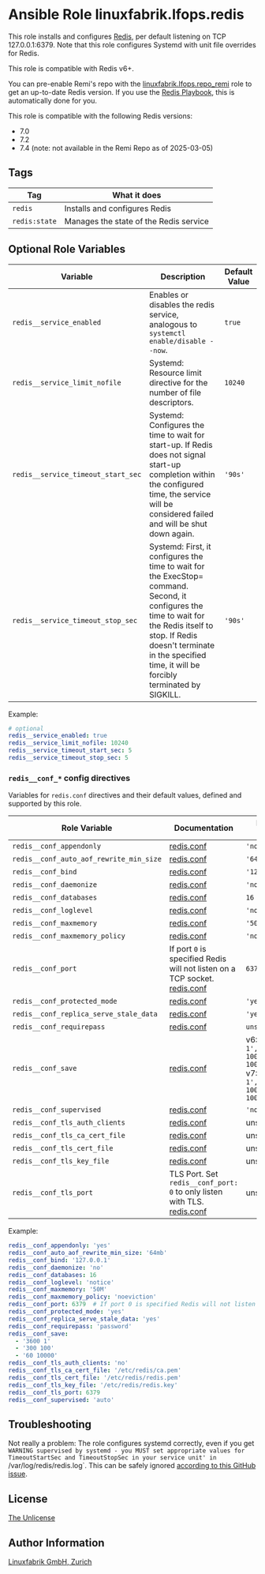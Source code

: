 # Ansible Role linuxfabrik.lfops.redis

This role installs and configures [Redis](https://redis.io/), per default listening on TCP 127.0.0.1:6379. Note that this role configures Systemd with unit file overrides for Redis.

This role is compatible with Redis v6+.

You can pre-enable Remi's repo with the [linuxfabrik.lfops.repo_remi](https://github.com/Linuxfabrik/lfops/tree/main/roles/repo_remi) role to get an up-to-date Redis version. If you use the [Redis Playbook](https://github.com/Linuxfabrik/lfops/blob/main/playbooks/redis.yml), this is automatically done for you.

This role is compatible with the following Redis versions:

* 7.0
* 7.2
* 7.4 (note: not available in the Remi Repo as of 2025-03-05)


## Tags

| Tag           | What it does                           |
| ---           | ------------                           |
| `redis`       | Installs and configures Redis          |
| `redis:state` | Manages the state of the Redis service |


## Optional Role Variables

| Variable | Description | Default Value |
| -------- | ----------- | ------------- |
| `redis__service_enabled` | Enables or disables the redis service, analogous to `systemctl enable/disable --now`. | `true` |
| `redis__service_limit_nofile` | Systemd: Resource limit directive for the number of file descriptors. | `10240` |
| `redis__service_timeout_start_sec` | Systemd: Configures the time to wait for start-up. If Redis does not signal start-up completion within the configured time, the service will be considered failed and will be shut down again. | `'90s'` |
| `redis__service_timeout_stop_sec` | Systemd: First, it configures the time to wait for the ExecStop= command. Second, it configures the time to wait for the Redis itself to stop. If Redis doesn't terminate in the specified time, it will be forcibly terminated by SIGKILL. | `'90s'` |

Example:
```yaml
# optional
redis__service_enabled: true
redis__service_limit_nofile: 10240
redis__service_timeout_start_sec: 5
redis__service_timeout_stop_sec: 5
```


### `redis__conf_*` config directives

Variables for `redis.conf` directives and their default values, defined and supported by this role.

| Role Variable                           | Documentation                                                    | Default Value  |
| -------------                           | -------------                                                    | -------------  |
| `redis__conf_appendonly`                | [redis.conf](https://github.com/redis/redis/blob/7.2/redis.conf) | `'no'`         |
| `redis__conf_auto_aof_rewrite_min_size` | [redis.conf](https://github.com/redis/redis/blob/7.2/redis.conf) | `'64mb'`       |
| `redis__conf_bind`                      | [redis.conf](https://github.com/redis/redis/blob/7.2/redis.conf) | `'127.0.0.1'`  |
| `redis__conf_daemonize`                 | [redis.conf](https://github.com/redis/redis/blob/7.2/redis.conf) | `'no'`         |
| `redis__conf_databases`                 | [redis.conf](https://github.com/redis/redis/blob/7.2/redis.conf) | `16`           |
| `redis__conf_loglevel`                  | [redis.conf](https://github.com/redis/redis/blob/7.2/redis.conf) | `'notice'`     |
| `redis__conf_maxmemory`                 | [redis.conf](https://github.com/redis/redis/blob/7.2/redis.conf) | `'50M'`        |
| `redis__conf_maxmemory_policy`          | [redis.conf](https://github.com/redis/redis/blob/7.2/redis.conf) | `'noeviction'` |
| `redis__conf_port`                      | If port `0` is specified Redis will not listen on a TCP socket. [redis.conf](https://github.com/redis/redis/blob/7.2/redis.conf) | `6379`|
| `redis__conf_protected_mode`            | [redis.conf](https://github.com/redis/redis/blob/7.2/redis.conf) | `'yes'`        |
| `redis__conf_replica_serve_stale_data`  | [redis.conf](https://github.com/redis/redis/blob/7.2/redis.conf) | `'yes'`        |
| `redis__conf_requirepass`               | [redis.conf](https://github.com/redis/redis/blob/7.2/redis.conf) | `unset`        |
| `redis__conf_save`                      | [redis.conf](https://github.com/redis/redis/blob/7.2/redis.conf) | v6: `['3600 1', '300 100', '60 10000']`<br>v7: `['3600 1', '300 100', '60 10000']` |
| `redis__conf_supervised`                | [redis.conf](https://github.com/redis/redis/blob/7.2/redis.conf) | `'no'`         |
| `redis__conf_tls_auth_clients`          | [redis.conf](https://github.com/redis/redis/blob/7.2/redis.conf) | unset          |
| `redis__conf_tls_ca_cert_file`          | [redis.conf](https://github.com/redis/redis/blob/7.2/redis.conf) | unset          |
| `redis__conf_tls_cert_file`             | [redis.conf](https://github.com/redis/redis/blob/7.2/redis.conf) | unset          |
| `redis__conf_tls_key_file`              | [redis.conf](https://github.com/redis/redis/blob/7.2/redis.conf) | unset          |
| `redis__conf_tls_port` | TLS Port. Set `redis__conf_port: 0` to only listen with TLS. [redis.conf](https://github.com/redis/redis/blob/7.2/redis.conf) | unset |

Example:

```yaml
redis__conf_appendonly: 'yes'
redis__conf_auto_aof_rewrite_min_size: '64mb'
redis__conf_bind: '127.0.0.1'
redis__conf_daemonize: 'no'
redis__conf_databases: 16
redis__conf_loglevel: 'notice'
redis__conf_maxmemory: '50M'
redis__conf_maxmemory_policy: 'noeviction'
redis__conf_port: 6379  # If port 0 is specified Redis will not listen on a TCP socket.
redis__conf_protected_mode: 'yes'
redis__conf_replica_serve_stale_data: 'yes'
redis__conf_requirepass: 'password'
redis__conf_save:
  - '3600 1'
  - '300 100'
  - '60 10000'
redis__conf_tls_auth_clients: 'no'
redis__conf_tls_ca_cert_file: '/etc/redis/ca.pem'
redis__conf_tls_cert_file: '/etc/redis/redis.pem'
redis__conf_tls_key_file: '/etc/redis/redis.key'
redis__conf_tls_port: 6379
redis__conf_supervised: 'auto'
```


## Troubleshooting

Not really a problem: The role configures systemd correctly, even if you get `WARNING supervised by systemd - you MUST set appropriate values for TimeoutStartSec and TimeoutStopSec in your service unit' in `/var/log/redis/redis.log`. This can be safely ignored [according to this GitHub issue](https://github.com/redis/redis/issues/8024).


## License

[The Unlicense](https://unlicense.org/)


## Author Information

[Linuxfabrik GmbH, Zurich](https://www.linuxfabrik.ch)
